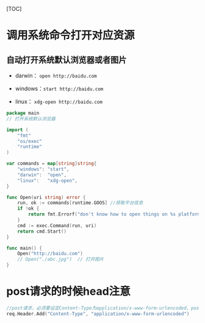 [TOC]

# 调用系统命令打开对应资源

## 自动打开系统默认浏览器或者图片

- darwin： `open http://baidu.com`

- windows：`start http://baidu.com`
- linux： `xdg-open http://baidu.com`

```go
package main
// 打开系统默认浏览器

import (
    "fmt"
    "os/exec"
    "runtime"
)

var commands = map[string]string{
    "windows": "start",
    "darwin":  "open",
    "linux":   "xdg-open",
}

func Open(uri string) error {
    run, ok := commands[runtime.GOOS] //获取平台信息
    if !ok {
        return fmt.Errorf("don't know how to open things on %s platform", runtime.GOOS)
    }
    cmd := exec.Command(run, uri)
    return cmd.Start()
}

func main() {
    Open("http://baidu.com") 
    // Open("./abc.jpg")  // 打开图片
}
```



# post请求的时候head注意

```go
//post请求，必须要设定Content-Type为application/x-www-form-urlencoded，post参数才可正常传递。
req.Header.Add("Content-Type", "application/x-www-form-urlencoded")
```

